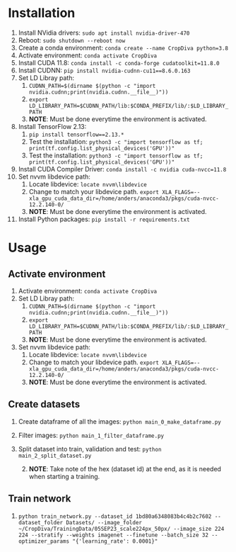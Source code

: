 # Installation
1. Install NVidia drivers: `sudo apt install nvidia-driver-470`
2. Reboot: `sudo shutdown --reboot now`
3. Create a conda environment: `conda create --name CropDiva python=3.8`
4. Activate environment: `conda activate CropDiva`
5. Install CUDA 11.8: `conda install -c conda-forge cudatoolkit=11.8.0`
6. Install CUDNN: `pip install nvidia-cudnn-cu11==8.6.0.163`
7. Set LD Libray path:
      1. `CUDNN_PATH=$(dirname $(python -c "import nvidia.cudnn;print(nvidia.cudnn.__file__)"))`
      2. `export LD_LIBRARY_PATH=$CUDNN_PATH/lib:$CONDA_PREFIX/lib/:$LD_LIBRARY_PATH`
      3. **NOTE**: Must be done everytime the environment is activated.
10. Install TensorFlow 2.13:
      1. `pip install tensorflow==2.13.*`
      2. Test the installation: `python3 -c "import tensorflow as tf; print(tf.config.list_physical_devices('GPU'))"`
      3. Test the installation: `python3 -c "import tensorflow as tf; print(tf.config.list_physical_devices('GPU'))"`
11. Install CUDA Compiler Driver: `conda install -c nvidia cuda-nvcc=11.8`
12. Set nvvm libdevice path:
      1. Locate libdevice: `locate nvvm\libdevice`
      2. Change to match your libdevice path. `export XLA_FLAGS=--xla_gpu_cuda_data_dir=/home/anders/anaconda3/pkgs/cuda-nvcc-12.2.140-0/`
      3. **NOTE**: Must be done everytime the environment is activated.
16. Install Python packages: `pip install -r requirements.txt`


# Usage
## Activate environment
1. Activate environment: `conda activate CropDiva`
2. Set LD Libray path:
      1. `CUDNN_PATH=$(dirname $(python -c "import nvidia.cudnn;print(nvidia.cudnn.__file__)"))`
      2. `export LD_LIBRARY_PATH=$CUDNN_PATH/lib:$CONDA_PREFIX/lib/:$LD_LIBRARY_PATH`
      3. **NOTE**: Must be done everytime the environment is activated.
4. Set nvvm libdevice path:
      1. Locate libdevice: `locate nvvm\libdevice`
      2. Change to match your libdevice path. `export XLA_FLAGS=--xla_gpu_cuda_data_dir=/home/anders/anaconda3/pkgs/cuda-nvcc-12.2.140-0/`
      3. **NOTE**: Must be done everytime the environment is activated.

## Create datasets
1. Create dataframe of all the images: `python main_0_make_dataframe.py`
1. Filter images: `python main_1_filter_dataframe.py`
1. Split dataset into train, validation and test: `python main_2_split_dataset.py`
      
      2. **NOTE**: Take note of the hex (dataset id) at the end, as it is needed when starting a training.

## Train network
1. `python train_network.py --dataset_id 1bd80a6348083b4c4b2c7602 --dataset_folder Datasets/ --image_folder ~/CropDiva/TrainingData/05SEP23_scale224px_50px/ --image_size 224 224 --stratify --weights imagenet --finetune --batch_size 32 --optimizer_params "{'learning_rate': 0.0001}"`
